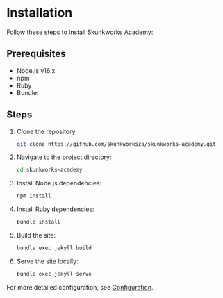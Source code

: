 # Installation

Follow these steps to install Skunkworks Academy:

## Prerequisites

- Node.js v16.x
- npm
- Ruby
- Bundler

## Steps

1. Clone the repository:

    ```sh
    git clone https://github.com/skunkworksza/skunkworks-academy.git
    ```

2. Navigate to the project directory:

    ```sh
    cd skunkworks-academy
    ```

3. Install Node.js dependencies:

    ```sh
    npm install
    ```

4. Install Ruby dependencies:

    ```sh
    bundle install
    ```

5. Build the site:

    ```sh
    bundle exec jekyll build
    ```

6. Serve the site locally:

    ```sh
    bundle exec jekyll serve
    ```

For more detailed configuration, see [Configuration](configuration.md).
